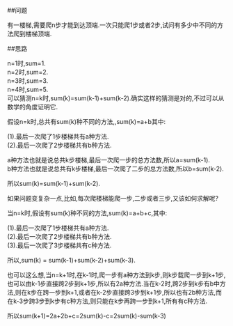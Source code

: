 ##问题	

有一楼梯,需要爬n步才能到达顶端.一次只能爬1步或者2步,试问有多少中不同的方法爬到楼梯顶端.		

##思路		

n=1时,sum=1.		
n=2时,sum=2.		
n=3时,sum=3.		
n=4时,sum=5.		
可以猜测n=k时,sum(k)=sum(k-1)+sum(k-2).确实这样的猜测是对的,不过可以从数学的角度证明它.		


假设n=k时,总共有sum(k)种不同的方法,,sum(k)=a+b其中:			

(1).最后一次爬了1步楼梯共有a种方法.		
(2).最后一次爬了2步楼梯共有b种方法.		

a种方法也就是说总共k步楼梯,最后一次爬一步的总方法数,所以a=sum(k-1).		
b种方法也就是说总共有k步楼梯,最后一次爬了二步的总方法数,所以b=sum(k-2).		

所以sum(k)=sum(k-1)+sum(k-2).	


如果问题变复杂一点,比如,每次爬楼梯能爬一步,二步或者三步,又该如何求解呢?		

当n=k时,假设有sum(k)种不同的方法,sum(k)=a+b+c,其中:			

(1).最后一次爬了1步楼梯共有a种方法.		
(2).最后一次爬了2步楼梯共有b种方法.	
(3).最后一次爬了3步楼梯共有c种方法.			

所以,sum(k) = sum(k-1)+sum(k-2)+sum(k-3).

也可以这么想,当n=k+1时,在k-1时,爬一步有a种方法到k步,则k步载爬一步到k+1步,也可以由k-1步直接跨2步到k+1步,所以有2a种方法.当在k-2时,跨2步到k步有b中方法,则在k步在跨一步到k+1,或者在k-2步直接跨3步到k+1步,所以也有2b种方法,而在k-3步跨3步到k步有c种方法,则只能在k步再跨一步到k+1,所有有c种方法.

所以sum(k+1)=2a+2b+c=2sum(k)-c=2sum(k)-sum(k-3)
